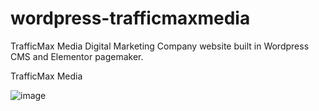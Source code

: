 # wordpress-trafficmaxmedia
TrafficMax Media Digital Marketing Company website built in Wordpress CMS and Elementor pagemaker.

<a href="https://trafficmaxmedia.com" target="_blank" style="text-decoration:none">TrafficMax Media</a> 


![image](https://github.com/robertburke2/wordpress-trafficmaxmedia/assets/148875693/a3c946c2-94c3-4857-92b6-2ce5d0df411e)
